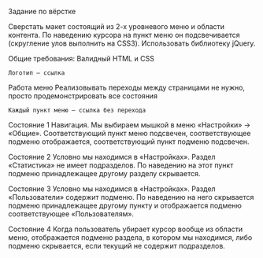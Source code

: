 Задание по вёрстке

Сверстать макет состоящий из 2-х уровневого меню и области контента. По наведению курсора на пункт меню он подсвечивается (скругление улов выполнить на CSS3). Использовать библиотеку jQuery. 


Общие требования:
	Валидный HTML и CSS

	Логотип – ссылка


Работа меню
	Реализовывать переходы между страницами не нужно, просто продемонстрировать все состояния

	Каждый пункт меню – ссылка без перехода


Состояние 1
Навигация. Мы выбираем мышкой в меню «Настройки» -> «Общие». Соответствующий пункт меню подсвечен, соответствующее подменю отображается, соответствующий пункт подменю подсвечен.




Состояние 2
Условно мы находимся в «Настройках». Раздел «Статистика» не имеет подразделов. По наведению на этот пункт подменю принадлежащее другому разделу скрывается.




Состояние 3
Условно мы находимся в «Настройках». Раздел «Пользователи» содержит подменю. По наведению на него скрывается подменю принадлежащее другому пункту и отображается подменю соответствующее «Пользователям».




Состояние 4
Когда пользователь убирает курсор вообще из области меню, отображается подменю раздела, в котором мы находимся, либо подменю скрывается, если текущий не содержит подразделов.

 
